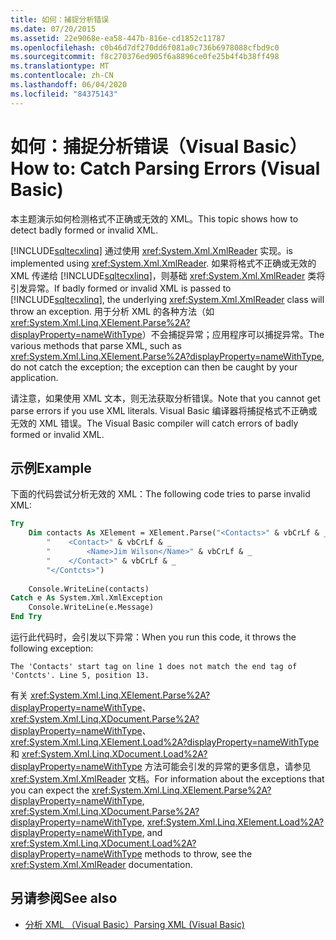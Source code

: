 ```yaml
---
title: 如何：捕捉分析错误
ms.date: 07/20/2015
ms.assetid: 22e9068e-ea58-447b-816e-cd1852c11787
ms.openlocfilehash: c0b46d7df270dd6f081a0c736b6978088cfbd9c0
ms.sourcegitcommit: f8c270376ed905f6a8896ce0fe25b4f4b38ff498
ms.translationtype: MT
ms.contentlocale: zh-CN
ms.lasthandoff: 06/04/2020
ms.locfileid: "84375143"
---
```

# <a name="how-to-catch-parsing-errors-visual-basic"></a><span data-ttu-id="d6faf-102">如何：捕捉分析错误（Visual Basic）</span><span class="sxs-lookup"><span data-stu-id="d6faf-102">How to: Catch Parsing Errors (Visual Basic)</span></span>
<span data-ttu-id="d6faf-103">本主题演示如何检测格式不正确或无效的 XML。</span><span class="sxs-lookup"><span data-stu-id="d6faf-103">This topic shows how to detect badly formed or invalid XML.</span></span>  
  
 [!INCLUDE[sqltecxlinq](~/includes/sqltecxlinq-md.md)] <span data-ttu-id="d6faf-104">通过使用 <xref:System.Xml.XmlReader> 实现。</span><span class="sxs-lookup"><span data-stu-id="d6faf-104">is implemented using <xref:System.Xml.XmlReader>.</span></span> <span data-ttu-id="d6faf-105">如果将格式不正确或无效的 XML 传递给 [!INCLUDE[sqltecxlinq](~/includes/sqltecxlinq-md.md)]，则基础 <xref:System.Xml.XmlReader> 类将引发异常。</span><span class="sxs-lookup"><span data-stu-id="d6faf-105">If badly formed or invalid XML is passed to [!INCLUDE[sqltecxlinq](~/includes/sqltecxlinq-md.md)], the underlying <xref:System.Xml.XmlReader> class will throw an exception.</span></span> <span data-ttu-id="d6faf-106">用于分析 XML 的各种方法（如 <xref:System.Xml.Linq.XElement.Parse%2A?displayProperty=nameWithType>）不会捕捉异常；应用程序可以捕捉异常。</span><span class="sxs-lookup"><span data-stu-id="d6faf-106">The various methods that parse XML, such as <xref:System.Xml.Linq.XElement.Parse%2A?displayProperty=nameWithType>, do not catch the exception; the exception can then be caught by your application.</span></span>  
  
 <span data-ttu-id="d6faf-107">请注意，如果使用 XML 文本，则无法获取分析错误。</span><span class="sxs-lookup"><span data-stu-id="d6faf-107">Note that you cannot get parse errors if you use XML literals.</span></span> <span data-ttu-id="d6faf-108">Visual Basic 编译器将捕捉格式不正确或无效的 XML 错误。</span><span class="sxs-lookup"><span data-stu-id="d6faf-108">The Visual Basic compiler will catch errors of badly formed or invalid XML.</span></span>  
  
## <a name="example"></a><span data-ttu-id="d6faf-109">示例</span><span class="sxs-lookup"><span data-stu-id="d6faf-109">Example</span></span>  
 <span data-ttu-id="d6faf-110">下面的代码尝试分析无效的 XML：</span><span class="sxs-lookup"><span data-stu-id="d6faf-110">The following code tries to parse invalid XML:</span></span>  
  
```vb  
Try  
    Dim contacts As XElement = XElement.Parse("<Contacts>" & vbCrLf & _  
        "    <Contact>" & vbCrLf & _  
        "        <Name>Jim Wilson</Name>" & vbCrLf & _  
        "    </Contact>" & vbCrLf & _  
        "</Contcts>")  
  
    Console.WriteLine(contacts)  
Catch e As System.Xml.XmlException  
    Console.WriteLine(e.Message)  
End Try  
```  
  
 <span data-ttu-id="d6faf-111">运行此代码时，会引发以下异常：</span><span class="sxs-lookup"><span data-stu-id="d6faf-111">When you run this code, it throws the following exception:</span></span>  
  
```console  
The 'Contacts' start tag on line 1 does not match the end tag of 'Contcts'. Line 5, position 13.  
```  
  
 <span data-ttu-id="d6faf-112">有关 <xref:System.Xml.Linq.XElement.Parse%2A?displayProperty=nameWithType>、<xref:System.Xml.Linq.XDocument.Parse%2A?displayProperty=nameWithType>、<xref:System.Xml.Linq.XElement.Load%2A?displayProperty=nameWithType> 和 <xref:System.Xml.Linq.XDocument.Load%2A?displayProperty=nameWithType> 方法可能会引发的异常的更多信息，请参见 <xref:System.Xml.XmlReader> 文档。</span><span class="sxs-lookup"><span data-stu-id="d6faf-112">For information about the exceptions that you can expect the <xref:System.Xml.Linq.XElement.Parse%2A?displayProperty=nameWithType>, <xref:System.Xml.Linq.XDocument.Parse%2A?displayProperty=nameWithType>, <xref:System.Xml.Linq.XElement.Load%2A?displayProperty=nameWithType>, and <xref:System.Xml.Linq.XDocument.Load%2A?displayProperty=nameWithType> methods to throw, see the <xref:System.Xml.XmlReader> documentation.</span></span>  
  
## <a name="see-also"></a><span data-ttu-id="d6faf-113">另请参阅</span><span class="sxs-lookup"><span data-stu-id="d6faf-113">See also</span></span>

- [<span data-ttu-id="d6faf-114">分析 XML （Visual Basic）</span><span class="sxs-lookup"><span data-stu-id="d6faf-114">Parsing XML (Visual Basic)</span></span>](parsing-xml.md)
